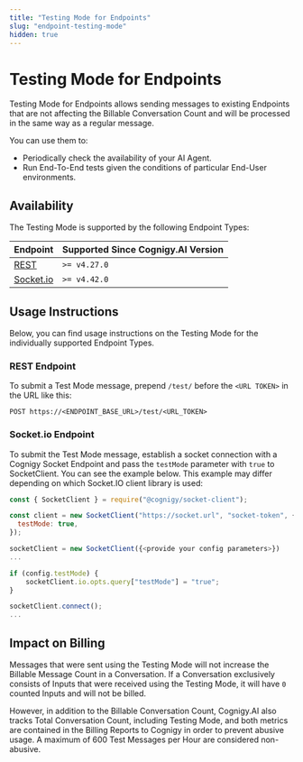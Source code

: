 ```yaml
---
title: "Testing Mode for Endpoints" 
slug: "endpoint-testing-mode" 
hidden: true 
---
```


# Testing Mode for Endpoints

Testing Mode for Endpoints allows sending messages to existing Endpoints that are not affecting the Billable Conversation Count and will be processed in the same way as a regular message.

You can use them to:

- Periodically check the availability of your AI Agent.
- Run End-To-End tests given the conditions of particular End-User environments.

## Availability

The Testing Mode is supported by the following Endpoint Types:

| Endpoint                                       | Supported Since Cognigy.AI Version |
|------------------------------------------------|------------------------------------|
| [REST](../endpoint-reference/rest.md)          | `>= v4.27.0`                       |
| [Socket.io](../endpoint-reference/socketio.md) | `>= v4.42.0`                       |

## Usage Instructions

Below, you can find usage instructions on the Testing Mode for the individually supported Endpoint Types.

### REST Endpoint

To submit a Test Mode message, prepend `/test/` before the `<URL TOKEN>` in the URL like this:

```
POST https://<ENDPOINT_BASE_URL>/test/<URL_TOKEN>
```

### Socket.io Endpoint

To submit the Test Mode message, establish a socket connection with a Cognigy Socket Endpoint and pass the `testMode` parameter with `true` to SocketClient. You can see the example below. This example may differ depending on which Socket.IO client library is used:

```javascript
const { SocketClient } = require("@cognigy/socket-client");

const client = new SocketClient("https://socket.url", "socket-token", {
  testMode: true,
});

```

```javascript
socketClient = new SocketClient({<provide your config parameters>})
...

if (config.testMode) {
	socketClient.io.opts.query["testMode"] = "true";
}

socketClient.connect();
...
```

## Impact on Billing

Messages that were sent using the Testing Mode will not increase the Billable Message Count in a Conversation. 
If a Conversation exclusively consists of Inputs that were received using the Testing Mode, it will have `0` counted Inputs and will not be billed.

However, in addition to the Billable Conversation Count, Cognigy.AI also tracks Total Conversation Count, including Testing Mode, and both metrics are contained in the Billing Reports to Cognigy in order to prevent abusive usage. A maximum of 600 Test Messages per Hour are considered non-abusive.